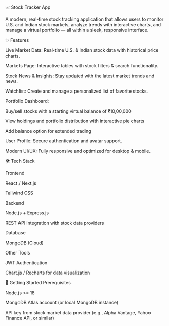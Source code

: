 📈 Stock Tracker App

A modern, real-time stock tracking application that allows users to monitor U.S. and Indian stock markets, analyze trends with interactive charts, and manage a virtual portfolio — all within a sleek, responsive interface.

✨ Features

Live Market Data: Real-time U.S. & Indian stock data with historical price charts.

Markets Page: Interactive tables with stock filters & search functionality.

Stock News & Insights: Stay updated with the latest market trends and news.

Watchlist: Create and manage a personalized list of favorite stocks.

Portfolio Dashboard:

Buy/sell stocks with a starting virtual balance of ₹10,00,000

View holdings and portfolio distribution with interactive pie charts

Add balance option for extended trading

User Profile: Secure authentication and avatar support.

Modern UI/UX: Fully responsive and optimized for desktop & mobile.

🛠 Tech Stack

Frontend

React / Next.js

Tailwind CSS

Backend

Node.js + Express.js

REST API integration with stock data providers

Database

MongoDB (Cloud)

Other Tools

JWT Authentication

Chart.js / Recharts for data visualization

🚀 Getting Started
Prerequisites

Node.js >= 18

MongoDB Atlas account (or local MongoDB instance)

API key from stock market data provider (e.g., Alpha Vantage, Yahoo Finance API, or similar)
